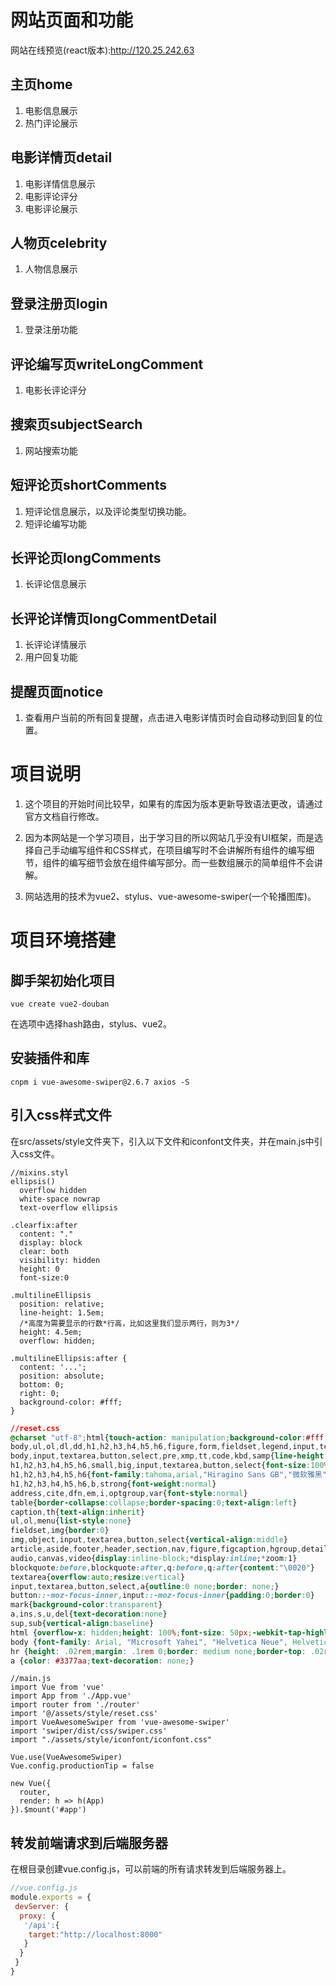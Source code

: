 # 网站页面和功能

网站在线预览(react版本):http://120.25.242.63

## 主页home

1. 电影信息展示
2. 热门评论展示

## 电影详情页detail

1. 电影详情信息展示
2. 电影评论评分
3. 电影评论展示

## 人物页celebrity

1. 人物信息展示

## 登录注册页login

1. 登录注册功能

## 评论编写页writeLongComment

1. 电影长评论评分

## 搜索页subjectSearch

1. 网站搜索功能

## 短评论页shortComments

1. 短评论信息展示，以及评论类型切换功能。
2. 短评论编写功能

## 长评论页longComments

1. 长评论信息展示

## 长评论详情页longCommentDetail

1. 长评论详情展示
2. 用户回复功能

## 提醒页面notice

1. 查看用户当前的所有回复提醒，点击进入电影详情页时会自动移动到回复的位置。

# 项目说明

1. 这个项目的开始时间比较早，如果有的库因为版本更新导致语法更改，请通过官方文档自行修改。

2. 因为本网站是一个学习项目，出于学习目的所以网站几乎没有UI框架，而是选择自己手动编写组件和CSS样式，在项目编写时不会讲解所有组件的编写细节，组件的编写细节会放在组件编写部分。而一些数组展示的简单组件不会讲解。
3. 网站选用的技术为vue2、stylus、vue-awesome-swiper(一个轮播图库)。

# 项目环境搭建

## 脚手架初始化项目

```shell
vue create vue2-douban
```

在选项中选择hash路由，stylus、vue2。

## 安装插件和库

```
cnpm i vue-awesome-swiper@2.6.7 axios -S
```

## 引入css样式文件

在src/assets/style文件夹下，引入以下文件和iconfont文件夹，并在main.js中引入css文件。

```stylus
//mixins.styl
ellipsis()
  overflow hidden
  white-space nowrap
  text-overflow ellipsis

.clearfix:after
  content: "."
  display: block
  clear: both
  visibility: hidden
  height: 0
  font-size:0

.multilineEllipsis
  position: relative;
  line-height: 1.5em;
  /*高度为需要显示的行数*行高，比如这里我们显示两行，则为3*/
  height: 4.5em;
  overflow: hidden;

.multilineEllipsis:after {
  content: '...';
  position: absolute;
  bottom: 0;
  right: 0;
  background-color: #fff;
}
```

```css
//reset.css
@charset "utf-8";html{touch-action: manipulation;background-color:#fff;color:#000;font-size:12px}
body,ul,ol,dl,dd,h1,h2,h3,h4,h5,h6,figure,form,fieldset,legend,input,textarea,button,p,blockquote,th,td,pre,xmp{margin:0;padding:0}
body,input,textarea,button,select,pre,xmp,tt,code,kbd,samp{line-height:1.5;font-family:tahoma,arial,"Hiragino Sans GB",simsun,sans-serif}
h1,h2,h3,h4,h5,h6,small,big,input,textarea,button,select{font-size:100%}
h1,h2,h3,h4,h5,h6{font-family:tahoma,arial,"Hiragino Sans GB","微软雅黑",simsun,sans-serif}
h1,h2,h3,h4,h5,h6,b,strong{font-weight:normal}
address,cite,dfn,em,i,optgroup,var{font-style:normal}
table{border-collapse:collapse;border-spacing:0;text-align:left}
caption,th{text-align:inherit}
ul,ol,menu{list-style:none}
fieldset,img{border:0}
img,object,input,textarea,button,select{vertical-align:middle}
article,aside,footer,header,section,nav,figure,figcaption,hgroup,details,menu{display:block}
audio,canvas,video{display:inline-block;*display:inline;*zoom:1}
blockquote:before,blockquote:after,q:before,q:after{content:"\0020"}
textarea{overflow:auto;resize:vertical}
input,textarea,button,select,a{outline:0 none;border: none;}
button::-moz-focus-inner,input::-moz-focus-inner{padding:0;border:0}
mark{background-color:transparent}
a,ins,s,u,del{text-decoration:none}
sup,sub{vertical-align:baseline}
html {overflow-x: hidden;height: 100%;font-size: 50px;-webkit-tap-highlight-color: transparent;}
body {font-family: Arial, "Microsoft Yahei", "Helvetica Neue", Helvetica, sans-serif;color: #333;font-size: .28em;line-height: 1;-webkit-text-size-adjust: none;}
hr {height: .02rem;margin: .1rem 0;border: medium none;border-top: .02rem solid #cacaca;}
a {color: #3377aa;text-decoration: none;}
```

```vue
//main.js
import Vue from 'vue'
import App from './App.vue'
import router from './router'
import '@/assets/style/reset.css'
import VueAwesomeSwiper from 'vue-awesome-swiper'
import 'swiper/dist/css/swiper.css'
import "./assets/style/iconfont/iconfont.css"

Vue.use(VueAwesomeSwiper)
Vue.config.productionTip = false

new Vue({
  router,
  render: h => h(App)
}).$mount('#app')
```

## 转发前端请求到后端服务器

在根目录创建vue.config.js，可以前端的所有请求转发到后端服务器上。

```js
//vue.config.js
module.exports = {
 devServer: {
  proxy: {
   '/api':{
    target:"http://localhost:8000"
   }
  }
 }
}
```

